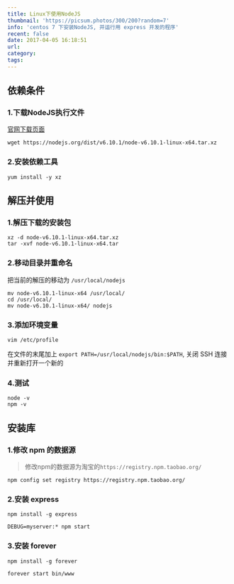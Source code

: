 ```yaml
---
title: Linux下使用NodeJS
thumbnail: 'https://picsum.photos/300/200?random=7'
info: 'centos 7 下安装NodeJS, 并运行用 express 开发的程序'
recent: false
date: 2017-04-05 16:18:51
url:
category:
tags:
---
```


## 依赖条件

### 1.下载NodeJS执行文件

[官网下载页面](https://nodejs.org/en/download/)

```
wget https://nodejs.org/dist/v6.10.1/node-v6.10.1-linux-x64.tar.xz
```

### 2.安装依赖工具

```
yum install -y xz
```


## 解压并使用

### 1.解压下载的安装包

```
xz -d node-v6.10.1-linux-x64.tar.xz
tar -xvf node-v6.10.1-linux-x64.tar
```

### 2.移动目录并重命名

把当前的解压的移动为 `/usr/local/nodejs`

```
mv node-v6.10.1-linux-x64 /usr/local/
cd /usr/local/
mv node-v6.10.1-linux-x64/ nodejs
```

### 3.添加环境变量

```
vim /etc/profile
```

在文件的末尾加上 `export PATH=/usr/local/nodejs/bin:$PATH`, 关闭 SSH 连接并重新打开一个新的


### 4.测试

```
node -v
npm -v
```

## 安装库

### 1.修改 npm 的数据源
> 修改npm的数据源为淘宝的`https://registry.npm.taobao.org/`
```
npm config set registry https://registry.npm.taobao.org/
```

### 2.安装 express

```
npm install -g express
```

```
DEBUG=myserver:* npm start
```

### 3.安装 forever

```
npm install -g forever
```

```
forever start bin/www
```